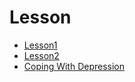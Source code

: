 # Lesson
- [Lesson1](https://qr.ae/TWnImz)
- [Lesson2](https://qr.ae/TWnFhU)
- [Coping With Depression](https://www.helpguide.org/articles/depression/coping-with-depression.htm)
